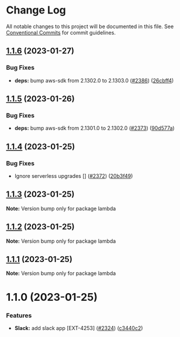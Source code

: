 # Change Log

All notable changes to this project will be documented in this file.
See [Conventional Commits](https://conventionalcommits.org) for commit guidelines.

## [1.1.6](https://github.com/contentful/apps/compare/lambda@1.1.5...lambda@1.1.6) (2023-01-27)

### Bug Fixes

- **deps:** bump aws-sdk from 2.1302.0 to 2.1303.0 ([#2386](https://github.com/contentful/apps/issues/2386)) ([26cbff4](https://github.com/contentful/apps/commit/26cbff4d513a3a5aa712db094eadbcb03e252b3d))

## [1.1.5](https://github.com/contentful/apps/compare/lambda@1.1.4...lambda@1.1.5) (2023-01-26)

### Bug Fixes

- **deps:** bump aws-sdk from 2.1301.0 to 2.1302.0 ([#2373](https://github.com/contentful/apps/issues/2373)) ([90d577a](https://github.com/contentful/apps/commit/90d577a48ab1fdefae43a2f9ef44cf09a1335313))

## [1.1.4](https://github.com/contentful/apps/compare/lambda@1.1.3...lambda@1.1.4) (2023-01-25)

### Bug Fixes

- Ignore serverless upgrades [] ([#2372](https://github.com/contentful/apps/issues/2372)) ([20b3f49](https://github.com/contentful/apps/commit/20b3f4969c69571cc0040a3d02ee3f817fda8288))

## [1.1.3](https://github.com/contentful/apps/compare/lambda@1.1.2...lambda@1.1.3) (2023-01-25)

**Note:** Version bump only for package lambda

## [1.1.2](https://github.com/contentful/apps/compare/lambda@1.1.1...lambda@1.1.2) (2023-01-25)

**Note:** Version bump only for package lambda

## [1.1.1](https://github.com/contentful/apps/compare/lambda@1.1.0...lambda@1.1.1) (2023-01-25)

**Note:** Version bump only for package lambda

# 1.1.0 (2023-01-25)

### Features

- **Slack:** add slack app [EXT-4253] ([#2324](https://github.com/contentful/apps/issues/2324)) ([c3440c2](https://github.com/contentful/apps/commit/c3440c293ceb242c52d033ecc84417bb27d7d9ca))
